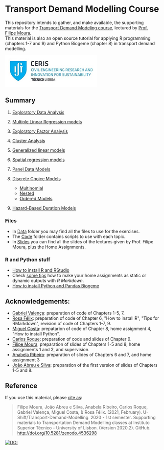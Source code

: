 Transport Demand Modelling Course
================

This repository intends to gather, and make available, the supporting materials for the [Transport Demand Modeling course](https://fenix.tecnico.ulisboa.pt/disciplinas/MPTra/2020-2021/1-semestre/materiais-de-apoio), lectured by [Prof. Filipe Moura](https://ushift.tecnico.ulisboa.pt/team-filipe-moura/).  
This material is also an open source tutorial for applying R programming (chapters 1-7 and 9) and Python Biogeme (chapter 8) in transport demand modelling.

![](RmdFiles/CERIS_PT.jpg)

## Summary

1.  [Exploratory Data Analysis](1-ExploratoryDataAnalysis.md)

2.  [Multiple Linear Regression models](2-MultipleLinearRegression.md)

3.  [Exploratory Factor Analysis](3-FactorAnalysis.md)

4.  [Cluster Analysis](4-ClusterAnalysis.md)

5.  [Generalized linear models](5-GeneralizedLinearModels.md)

6.  [Spatial regression models](6-SpatialModels.md)

7.  [Panel Data Models](7-PanelModels.md)

8.  [Discrete Choice Models](8-DiscreteChoiceModels.md)
    
      - [Multinomial](Code/8.1-MultinomialLogitAndProbitModels/)
      - [Nested](Code/8.2-NestedLogitModels/)
      - [Ordered Models](Code/8.3-OrderedLogitModels/)

9.  [Hazard-Based Duration Models](9-HazardBasedModels.md)

### Files

  - In [Data](Data/) folder you may find all the files to use for the exercises.  
  - The [Code](Code/) folder contains scripts to use with each topic.
  - In [Slides](Slides.md) you can find all the slides of the lectures given by Prof. Filipe Moura, plus the Home Assignments.

### R and Python stuff

  - [How to install R and RStudio](0-InstallR.md)
  - Check [some tips](00-RMarkdownReports.md) how to make your home assignments as static or dynamic outputs with *R Markdown*.
  - [How to install Python and Pandas Biogeme](0-Install_PythonBiogeme_win.md)
  
## Acknowledgements:

* [Gabriel Valença](https://ushift.tecnico.ulisboa.pt/team-gabriel-valenca/): preparation of code of Chapters 1-5, 7.
* [Rosa Félix](https://ushift.tecnico.ulisboa.pt/team-rosa-felix/): preparation of code of Chapter 6, "How to install R", "Tips for RMarkdown", revision of code of Chapters 1-7, 9.
* [Miguel Costa](https://ushift.tecnico.ulisboa.pt/team-miguel-costa/): prepatarion of code of Chapter 8, home assignment 4, "How to install Python".
* [Carlos Roque](https://ushift.tecnico.ulisboa.pt/team-carlos-roque/): preparation of code and slides of Chapter 9.
* [Filipe Moura](https://ushift.tecnico.ulisboa.pt/team-filipe-moura/): preparation of slides of Chapters 1-5 and 8, home assignments 1 and 2, and supervision.
* [Anabela Ribeiro](https://apps.uc.pt/mypage/faculty/dec_anabela): preparation of slides of Chapters 6 and 7, and home assignment 3
* [João Abreu e Silva](https://fenix.tecnico.ulisboa.pt/homepage/ist24709): preparation of the first version of slides of Chapters 1-5 and 8.

## Reference

If you use this material, please [cite as](https://github.com/U-Shift/Transport-Demand-Modelling/blob/master/refs.bib):

> Filipe Moura, João Abreu e Silva, Anabela Ribeiro, Carlos Roque, Gabriel Valença, Miguel Costa, & Rosa Félix. (2021, February). U-Shift/Transport-Demand-Modelling: 2020 - 1st semester. Supporting materials to Transportation Demand Modelling classes at Instituto Superior Técnico - University of Lisbon. (Version 2020.2). GitHub. http://doi.org/10.5281/zenodo.4536298 

[![DOI](https://zenodo.org/badge/DOI/10.5281/zenodo.4536299.svg)](https://doi.org/10.5281/zenodo.4536298)
